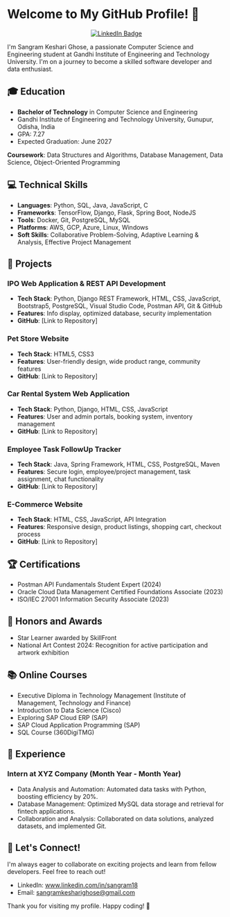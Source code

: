 # Welcome to My GitHub Profile! 👋

<div align="center">
  <a href="https://in.linkedin.com/in/sangram18">
    <img src="https://img.shields.io/badge/LinkedIn-Sangram%20Keshari%20Ghose-blue?style=for-the-badge&logo=linkedin" alt="LinkedIn Badge">
  </a>
</div>

I'm Sangram Keshari Ghose, a passionate Computer Science and Engineering student at Gandhi Institute of Engineering and Technology University. I'm on a journey to become a skilled software developer and data enthusiast.

## 🎓 Education

- **Bachelor of Technology** in Computer Science and Engineering
- Gandhi Institute of Engineering and Technology University, Gunupur, Odisha, India
- GPA: 7.27
- Expected Graduation: June 2027

**Coursework**: Data Structures and Algorithms, Database Management, Data Science, Object-Oriented Programming

## 💻 Technical Skills

- **Languages**: Python, SQL, Java, JavaScript, C
- **Frameworks**: TensorFlow, Django, Flask, Spring Boot, NodeJS
- **Tools**: Docker, Git, PostgreSQL, MySQL
- **Platforms**: AWS, GCP, Azure, Linux, Windows
- **Soft Skills**: Collaborative Problem-Solving, Adaptive Learning & Analysis, Effective Project Management

## 🚀 Projects

### IPO Web Application & REST API Development
- **Tech Stack**: Python, Django REST Framework, HTML, CSS, JavaScript, Bootstrap5, PostgreSQL, Visual Studio Code, Postman API, Git & GitHub
- **Features**: Info display, optimized database, security implementation
- **GitHub**: [Link to Repository]

### Pet Store Website
- **Tech Stack**: HTML5, CSS3
- **Features**: User-friendly design, wide product range, community features
- **GitHub**: [Link to Repository]

### Car Rental System Web Application
- **Tech Stack**: Python, Django, HTML, CSS, JavaScript
- **Features**: User and admin portals, booking system, inventory management
- **GitHub**: [Link to Repository]

### Employee Task FollowUp Tracker
- **Tech Stack**: Java, Spring Framework, HTML, CSS, PostgreSQL, Maven
- **Features**: Secure login, employee/project management, task assignment, chat functionality
- **GitHub**: [Link to Repository]

### E-Commerce Website
- **Tech Stack**: HTML, CSS, JavaScript, API Integration
- **Features**: Responsive design, product listings, shopping cart, checkout process
- **GitHub**: [Link to Repository]

## 🏆 Certifications

- Postman API Fundamentals Student Expert (2024)
- Oracle Cloud Data Management Certified Foundations Associate (2023)
- ISO/IEC 27001 Information Security Associate (2023)

## 🌟 Honors and Awards

- Star Learner awarded by SkillFront
- National Art Contest 2024: Recognition for active participation and artwork exhibition

## 📚 Online Courses

- Executive Diploma in Technology Management (Institute of Management, Technology and Finance)
- Introduction to Data Science (Cisco)
- Exploring SAP Cloud ERP (SAP)
- SAP Cloud Application Programming (SAP)
- SQL Course (360DigiTMG)

## 💼 Experience

### Intern at XYZ Company (Month Year - Month Year)
- Data Analysis and Automation: Automated data tasks with Python, boosting efficiency by 20%.
- Database Management: Optimized MySQL data storage and retrieval for fintech applications.
- Collaboration and Analysis: Collaborated on data solutions, analyzed datasets, and implemented Git.

## 🤝 Let's Connect!

I'm always eager to collaborate on exciting projects and learn from fellow developers. Feel free to reach out!

- LinkedIn: www.linkedin.com/in/sangram18
- Email: sangramkesharighose@gmail.com

Thank you for visiting my profile. Happy coding! 🚀
